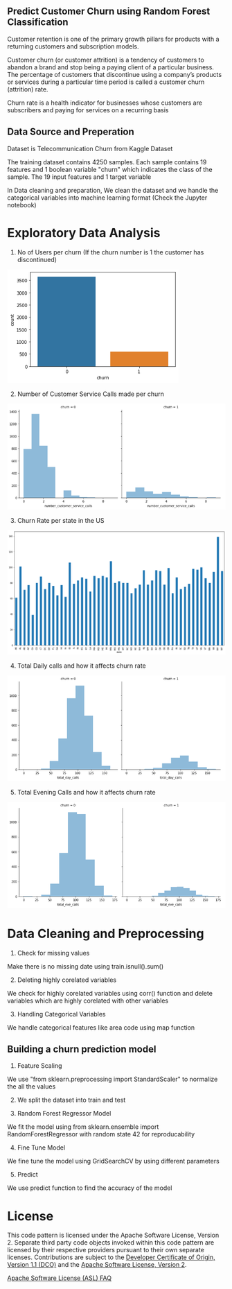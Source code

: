 ## Predict Customer Churn using Random Forest Classification

Customer retention is one of the primary growth pillars for products with a returning customers and subscription models.

Customer churn (or customer attrition) is a tendency of customers to abandon a brand and stop being a paying client of a particular business. The percentage of customers that discontinue using a company’s products or services during a particular time period is called a customer churn (attrition) rate. 

Churn rate is a health indicator for businesses whose customers are subscribers and paying for services on a recurring basis


## Data Source and Preperation

Dataset is Telecommunication Churn from Kaggle Dataset 

The training dataset contains 4250 samples. Each sample contains 19 features and 1 boolean variable "churn" which indicates the class of the sample. The 19 input features and 1 target variable

In Data cleaning and preparation, We clean the dataset and we handle the categorical variables into machine learning format (Check the Jupyter notebook)

# Exploratory Data Analysis


1. No of Users per churn (If the churn number is 1 the customer has discontinued)

![image](Images/chrun_count_plot.png)

2. Number of Customer Service Calls made per churn

![image](Images/number_customer_service_calls_churn_rate.png)

3. Churn Rate per state in the US

![image](Images/state_chrun_plot.png)

4. Total Daily calls and how it affects churn rate

![image](Images/total_daily_calls_and_churn_rate.png)

5. Total Evening Calls and how it affects churn rate

![image](Images/total_eve_call_and_churn_rate.png)


# Data Cleaning and Preprocessing

1. Check for missing values

Make there is no missing date using train.isnull().sum()

2. Deleting highly corelated variables

We check for highly corelated variables using corr() function and delete variables which are highly corelated with other variables

3. Handling Categorical Variables

We handle categorical features like area code using map function 

## Building a churn prediction model

1. Feature Scaling 

We use "from sklearn.preprocessing import StandardScaler" to normalize the all the values 

2. We split the dataset into train and test

3. Random Forest Regressor Model

We fit the model using from sklearn.ensemble import RandomForestRegressor with random state 42 for reproducability

4. Fine Tune Model

We fine tune the model using GridSearchCV by using different parameters

5. Predict

We use predict function to find the accuracy of the model

# License
This code pattern is licensed under the Apache Software License, Version 2.  Separate third party code objects invoked within this code pattern are licensed by their respective providers pursuant to their own separate licenses. Contributions are subject to the [Developer Certificate of Origin, Version 1.1 (DCO)](https://developercertificate.org/) and the [Apache Software License, Version 2](https://www.apache.org/licenses/LICENSE-2.0.txt).

[Apache Software License (ASL) FAQ](https://www.apache.org/foundation/license-faq.html#WhatDoesItMEAN)
